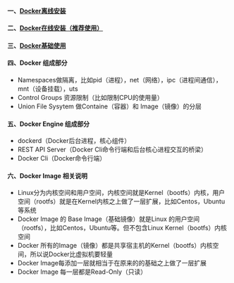 #### 一、[Docker离线安装][1]
#### 二、[Docker在线安装（推荐使用）][2]
#### 三、[Docker基础使用][3]

#### 四、Docker 组成部分
 - Namespaces做隔离，比如pid（进程），net（网络），ipc（进程间通信），mnt（设备挂载），uts
 - Control Groups 资源限制（比如限制CPU的使用量）
 - Union File Sysytem 做Containe（容器）和 Image（镜像）的分层
 
#### 五、Docker Engine 组成部分
 - dockerd（Docker后台进程，核心组件）
 - REST API Server（Docker Cli命令行端和后台核心进程交互的桥梁）
 - Docker Cli（Docker命令行端）

#### 六、Docker Image 相关说明
 - Linux分为内核空间和用户空间，内核空间就是Kernel（bootfs）内核，用户空间（rootfs）就是在Kernel内核之上做了一层扩展，比如Centos，Ubuntu等系统
 - Docker Image 的 Base Image（基础镜像）就是Linux 的用户空间（rootfs），比如Centos，Ubuntu等。但不包含Linux Kernel（bootfs）内核空间
 - Docker 所有的Image（镜像）都是共享宿主机的Kernel（bootfs）内核空间，所以说Docker比虚拟机要轻量
 - Docker Image每添加一层就相当于在原来的的基础之上做了一层扩展
 - Docker Image 每一层都是Read-Only（只读）

[1]: https://github.com/firechiang/kubernetes-study/tree/master/docker/docs/docker-offline-install.md
[2]: https://github.com/firechiang/kubernetes-study/tree/master/docker/docs/docker-online-install.md
[3]: https://github.com/firechiang/kubernetes-study/tree/master/docker/docs/docker-simple-use.md
